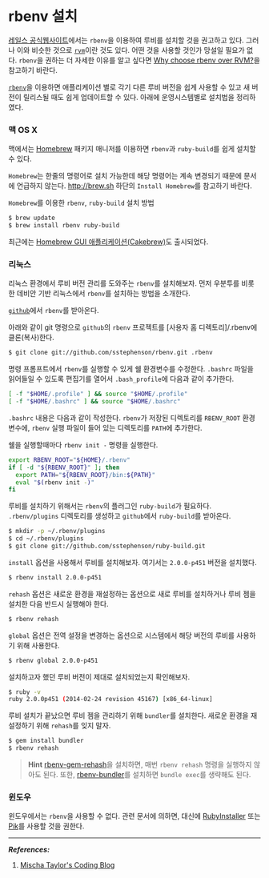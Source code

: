 # rbenv 설치

[레일스 공식웹사이트](http://rubyonrails.org/download)에서는 `rbenv`을 이용하여 루비를 설치할 것을 권고하고 있다. 그러나 이와 비슷한 것으로 [`rvm`](rvm.html)이란 것도 있다.  어떤 것을 사용할 것인가 망설일 필요가 없다. `rbenv`을 권하는 더 자세한 이유를 알고 싶다면 [Why choose rbenv over RVM?](https://github.com/sstephenson/rbenv/wiki/Why-rbenv%3F)을 참고하기 바란다.

[`rbenv`](https://github.com/sstephenson/rbenv)을 이용하면 애플리케이션 별로 각기 다른 루비 버전을 쉽게 사용할 수 있고 새 버전이 릴리스될 때도 쉽게 업데이트할 수 있다. 아래에 운영시스템별로 설치법을 정리하였다.


### 맥 OS X

맥에서는 [Homebrew](http://brew.sh/) 패키지 매니저를 이용하면 `rbenv`과 `ruby-build`를 쉽게 설치할 수 있다.

`Homebrew`는 한줄의 명령어로 설치 가능한데 해당 명령어는 계속 변경되기 때문에 문서에 언급하지 않는다. http://brew.sh 하단의 `Install Homebrew`를 참고하기 바란다.

`Homebrew`를 이용한 `rbenv`, `ruby-build` 설치 방법

```bash
$ brew update
$ brew install rbenv ruby-build
```

최근에는 [Homebrew GUI 애플리케이션(Cakebrew)](https://www.cakebrew.com/)도 출시되었다.

### 리눅스

리눅스 환경에서 루비 버전 관리를 도와주는 `rbenv`를 설치해보자. 먼저 우분투를 비롯한 데비안 기반 리눅스에서 `rbenv`를 설치하는 방법을 소개한다.

[`github`](https://github.com)에서 `rbenv`를 받아온다.

아래와 같이 git 명령으로 `github`의 `rbenv` 프로젝트를 [사용자 홈 디렉토리]/.rbenv에 클론(복사)한다.

```bash
$ git clone git://github.com/sstephenson/rbenv.git .rbenv
```

명령 프롬프트에서 `rbenv`를 실행할 수 있게 쉘 환경변수를 수정한다. `.bashrc` 파일을 읽어들일 수 있도록 편집기를 열어서 `.bash_profile`에 다음과 같이 추가한다.

```bash
[ -f "$HOME/.profile" ] && source "$HOME/.profile"
[ -f "$HOME/.bashrc" ] && source "$HOME/.bashrc"
```

`.bashrc` 내용은 다음과 같이 작성한다. `rbenv`가 저장된 디렉토리를 `RBENV_ROOT` 환경 변수에, `rbenv` 실행 파일이 들어 있는 디렉토리를 `PATH`에 추가한다.

쉘을 실행할때마다 `rbenv init -` 명령을 실행한다.

```bash
export RBENV_ROOT="${HOME}/.rbenv"
if [ -d "${RBENV_ROOT}" ]; then
  export PATH="${RBENV_ROOT}/bin:${PATH}"
  eval "$(rbenv init -)"
fi
```

루비를 설치하기 위해서는 `rbenv`의 플러그인 `ruby-build`가 필요하다. `.rbenv/plugins` 디렉토리를 생성하고 `github`에서 `ruby-build`를 받아온다.

```bash
$ mkdir -p ~/.rbenv/plugins
$ cd ~/.rbenv/plugins
$ git clone git://github.com/sstephenson/ruby-build.git
```

`install` 옵션을 사용해서 루비를 설치해보자. 여기서는 `2.0.0-p451` 버전을 설치했다.

```sh
$ rbenv install 2.0.0-p451
```

`rehash` 옵션은 새로운 환경을 재설정하는 옵션으로 새로 루비를 설치하거나 루비 젬을 설치한 다음 반드시 실행해야 한다.

```sh
$ rbenv rehash
```
`global` 옵션은 전역 설정을 변경하는 옵션으로 시스템에서 해당 버전의 루비를 사용하기 위해 사용한다.

```sh
$ rbenv global 2.0.0-p451
```

설치하고자 했던 루비 버전이 제대로 설치되었는지 확인해보자.

```sh
$ ruby -v
ruby 2.0.0p451 (2014-02-24 revision 45167) [x86_64-linux]
```

루비 설치가 끝났으면 루비 젬을 관리하기 위해 `bundler`를 설치한다. 새로운 환경을 재설정하기 위해 `rehash`를 잊지 말자.

```sh
$ gem install bundler
$ rbenv rehash
```

> **Hint** [rbenv-gem-rehash](https://github.com/sstephenson/rbenv-gem-rehash)을 설치하면, 매번 `rbenv rehash` 명령을 실행하지 않아도 된다. 또한, [rbenv-bundler](https://github.com/carsomyr/rbenv-bundler)를 설치하면 `bundle exec`를 생략해도 된다.

### 윈도우

윈도우에서는 `rbenv`을 사용할 수 없다. 관련 문서에 의하면, 대신에 [RubyInstaller](http://rubyinstaller.org) 또는 [Pik](https://github.com/vertiginous/pik)를 사용할 것을 권한다.


---

_**References:**_

1. [Mischa Taylor's Coding Blog](http://misheska.com/blog/2013/06/15/using-rbenv-to-manage-multiple-versions-of-ruby/)
